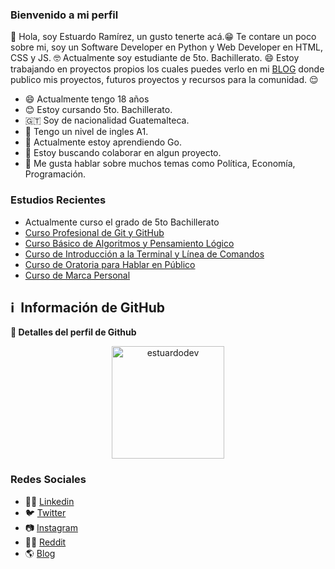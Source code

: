 ### Bienvenido a mi perfil
👋 Hola, soy Estuardo Ramírez, un gusto tenerte acá.😁 Te contare un poco sobre mi, soy un Software Developer en Python y Web Developer en HTML, CSS y JS. 🤓
Actualmente soy estudiante de 5to. Bachillerato. 😄 Estoy trabajando en proyectos propios los cuales puedes verlo en mi <a href="https://estuardodev.github.io/" target="_blank" title="PÁGINA EN REMODELACIÓN" rel="noopener">BLOG</a> donde publico mis proyectos, futuros proyectos y recursos para la comunidad. 😌
- 😄 Actualmente tengo 18 años
- 😊 Estoy cursando 5to. Bachillerato.
- 🇬🇹 Soy de nacionalidad Guatemalteca.
- 📃 Tengo un nivel de ingles A1.
- 🌱 Actualmente estoy aprendiendo Go.
- 👯 Estoy buscando colaborar en algun proyecto.
- 💬 Me gusta hablar sobre muchos temas como Política, Economía, Programación.

### Estudios Recientes
- Actualmente curso el grado de 5to Bachillerato
- <a href="https://platzi.com/p/estuardodev/curso/1557-git-github/diploma/detalle/" target="_blank">Curso Profesional de Git y GitHub</a>
- <a href="https://platzi.com/p/estuardodev/curso/2218-pensamiento-logico/diploma/detalle/" target="_blank">Curso Básico de Algoritmos y Pensamiento Lógico</a>
- <a href="https://platzi.com/p/estuardodev/curso/2292-course/diploma/detalle/" target="_blank">Curso de Introducción a la Terminal y Línea de Comandos</a>
- <a href="https://platzi.com/p/estuardodev/curso/1285-hablar-en-publico/diploma/detalle/" target="_blank">Curso de Oratoria para Hablar en Público</a>
- <a href="https://platzi.com/p/estuardodev/curso/1220-marca-personal/diploma/detalle/" target="_blank">Curso de Marca Personal</a>


<h2>ℹ️ &nbsp;Información de GitHub</h2>
	
  <summary><b>🔎 Detalles del perfil de Github</b></summary>
<p align="center"><img height="180em" src="https://github-profile-summary-cards.vercel.app/api/cards/profile-details?username=estuardodev&theme=github_dark" alt="estuardodev" align = "center"/></p>


### Redes Sociales
- 👨‍💼 <a href="https://www.linkedin.com/in/estuardodev/" target="_blank">Linkedin</a>
- 🐦 <a href="https://twitter.com/estuardodev" target="_blank">Twitter</a>
- 📷 <a href="https://www.instagram.com/estuardodev" target="_blank">Instagram</a>
- 👨‍💻 <a href="https://www.reddit.com/user/estuardodev" target="_blank">Reddit</a>
- 🌎 <a href="https://estuardodev.blogspot.com/" target="_blank">Blog</a>
